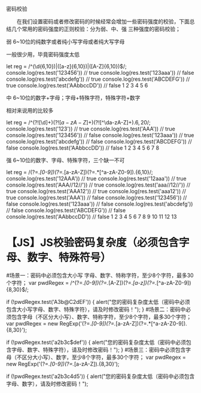 密码校验

  在我们设置密码或者修改密码的时候经常会增加一些密码强度的校验，下面总结几个常用的密码强度的正则校验：分为弱、中、强 三种强度的密码校验；
 
 

弱
6~10位的纯数字或者纯小写字母或者纯大写字母

一般很少用，毕竟密码强度太低

let reg = /^(\d{6,10})|([a-z]{6,10})|([A-Z]{6,10})$/;
console.log(res.test('123456'))  // true
console.log(res.test('123aaa'))  // false
console.log(res.test('abcdefg'))  // true
console.log(res.test('ABCDEFG'))  // true
console.log(res.test('AAbbccDD'))  // false
1
2
3
4
5
6
 
 
 

中
6~10位的数字+字母；字母+特殊字符，特殊字符+数字

相对来说用的比较多

let reg = /^(?![\d]+$)(?![a-zA-Z]+$)(?![^\da-zA-Z]+$).{6,20}$/;
console.log(res.test('123'))  // true
console.log(res.test('AAA'))  // true
console.log(res.test('123456'))  // false
console.log(res.test('123aaa'))  // true
console.log(res.test('abcdefg'))  // false
console.log(res.test('ABCDEFG'))  // false
console.log(res.test('AAbbccDD'))  // false
1
2
3
4
5
6
7
8
 
 
 

强
6~10位的数字、字母、特殊字符，三个缺一不可

let reg = /(?=.*[0-9])(?=.*[a-zA-Z])(?=.*[^a-zA-Z0-9]).{6,10}/;
console.log(res.test('12AAA'))  // true
console.log(res.test('12aaa'))  // true
console.log(res.test('AAA//12//'))  // true
console.log(res.test('aaa//12//'))  // true
console.log(res.test('AAA12'))  // true
console.log(res.test('aaa12'))  // true
console.log(res.test('AAA'))  // false
console.log(res.test('123456'))  // false
console.log(res.test('123aaa'))  // false
console.log(res.test('abcdefg'))  // false
console.log(res.test('ABCDEFG'))  // false
console.log(res.test('AAbbccDD'))  // false
1
2
3
4
5
6
7
8
9
10
11
12
13





# 【JS】JS校验密码复杂度（必须包含字母、数字、特殊符号）



#场景一：密码中必须包含大小写 字母、数字、特称字符，至少8个字符，最多30个字符；
var pwdRegex = /^(?=.*[0-9])(?=.*[A-Z])(?=.*[a-z])(?=.*[^a-zA-Z0-9]){8,30}$/;

if (!pwdRegex.test('A3b@C2dEF')) {
    alert("您的密码复杂度太低（密码中必须包含大小写字母、数字、特殊字符），请及时修改密码！");
}
 #场景二：密码中必须包含字母（不区分大小写）、数字、特称字符，至少8个字符，最多30个字符；
var pwdRegex = new RegExp('(?=.*[0-9])(?=.*[a-zA-Z])(?=.*[^a-zA-Z0-9]).{8,30}');

if (!pwdRegex.test('a2b3c$def')) {
    alert("您的密码复杂度太低（密码中必须包含字母、数字、特殊字符），请及时修改密码！");
}
#场景三：密码中必须包含字母（不区分大小写）、数字，至少8个字符，最多30个字符；
var pwdRegex = new RegExp('(?=.*[0-9])(?=.*[a-zA-Z]).{8,30}');

if (!pwdRegex.test('a2b3c4d5')) {
    alert("您的密码复杂度太低（密码中必须包含字母、数字），请及时修改密码！");


